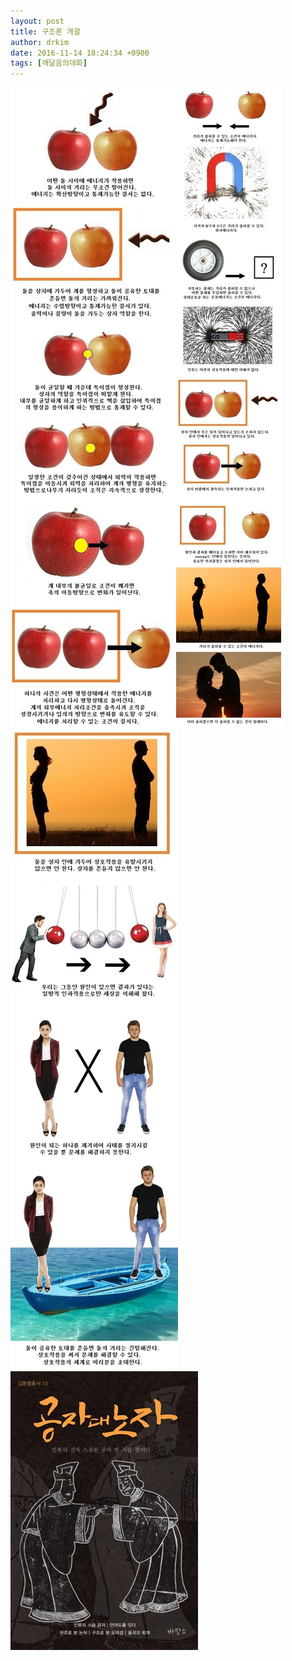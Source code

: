 ```yaml
---
layout: post
title: 구조론 개괄
author: drkim
date: 2016-11-14 18:24:34 +0900
tags: [깨달음의대화]
---
```


![](/files/attach/images/198/684/777/69.jpg)![](/files/attach/images/198/684/777/70.jpg)![](/files/attach/images/198/684/777/71.jpg)![](/files/attach/images/198/684/777/555.jpg)